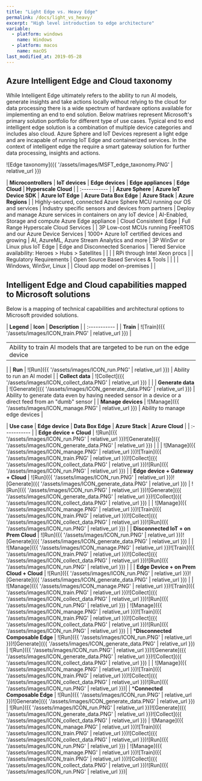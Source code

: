 ```yaml
---
title: "Light Edge vs. Heavy Edge"
permalink: /docs/light_vs_heavy/
excerpt: "High level introduction to edge architecture"
variable:
  - platform: windows
    name: Windows
  - platform: macos
    name: macOS
last_modified_at: 2019-05-28
---
```


## Azure Intelligent Edge and Cloud taxonomy

While Intelligent Edge ultimately refers to the ability to run AI models, generate insights and take actions locally without relying to the cloud for data processing there is a wide spectrum of hardware options available for implementing an end to end solution. Below matrixes represent Microsoft's primary solution portfolio for different type of use cases. Typical end to end intelligent edge solution is a combination of multiple device categories and includes also cloud. Azure Sphere and IoT Devices represent a light edge and are incapable of running IoT Edge and containerized services. In the context of intelligent edge the require a smart gateway solution for further data processing, insights and actions.

![Edge taxonomy]({{ '/assets/images/MSFT_edge_taxonomy.PNG' | relative_url }})

| **Microcontrollers** | **IoT devices** | **Edge devices** | **Edge appliances** | **Edge Cloud** | **Hyperscale Cloud** |
| :----------- |
| **Azure Sphere** | **Azure IoT Device SDK** | **Azure IoT Edge** | **Azure Data Box Edge** | **Azure Stack** | **Azure Regions** |
| Highly-secured, connected Azure Sphere MCU running our OS and services | Industry specific sensors and devices from partners | Deploy and manage Azure services in containers on any IoT device | AI-Enabled, Storage and compute Azure Edge appliance | Cloud Consistent Edge | Full Range Hyperscale Cloud Services |
| 3P Low-cost MCUs running FreeRTOS and our Azure Device Services | 1000+ Azure IoT certified devices and growing | AI, AzureML, Azure Stream Analytics and more | 3P WinSvr or Linux plus IoT Edge | Edge and Disconnected Scenarios | Tiered Service availability: Heroes > Hubs > Satellites |
|  |  | RPi through Intel Xeon procs | | Regulatory Requirements | Open Source Based Services & Tools |
|  |  | Windows, WinSvr, Linux | | Cloud app model on-premises | |


## Intelligent Edge and Cloud capabilities mapped to Microsoft solutions

Below is a mapping of technical capabilities and architectural options to Microsoft provided solutions.


| **Legend** | **Icon** | **Description** |
| :----------- |
| **Train** | ![Train]({{ '/assets/images/ICON_train.PNG' | relative_url }}) | <html><table width="50%"><tr><td>Ability to train AI models that are targeted to be run on the edge device </td></tr></table></html>|
| **Run** | ![Run]({{ '/assets/images/ICON_run.PNG' | relative_url }}) | Ability to run an AI model |
| **Collect data** | ![Collect]({{ '/assets/images/ICON_collect_data.PNG' | relative_url }}) |  |
| **Generate data** | ![Generate]({{ '/assets/images/ICON_generate_data.PNG' | relative_url }}) | Ability to generate data even by having needed sensor in a device or a direct feed from an "dumb" sensor |
| **Manage devices** | ![Manage]({{ '/assets/images/ICON_manage.PNG' | relative_url }}) | Ability to manage edge devices |


<!-- | **Functions** | **Train** | **Run** | **Collect data** | **Generate data** | **Manage devices** |
| :----------- |
| **Legend** | ![Train]({{ '/assets/images/ICON_train.PNG' | relative_url }}) | ![Run]({{ '/assets/images/ICON_run.PNG' | relative_url }}) | ![Collect]({{ '/assets/images/ICON_collect_data.PNG' | relative_url }}) | ![Generate]({{ '/assets/images/ICON_generate_data.PNG' | relative_url }}) | ![Manage]({{ '/assets/images/ICON_manage.PNG' | relative_url }}) |
| **Icon** | Ability to train AI models that are targeted to be run on the edge device |  Ability to run an AI model | | Ability to generate data even by having needed sensor  -->

| **Use case** | **Edge device** | **Data Box Edge** | **Azure Stack** | **Azure Cloud** |
| :----------- |
| **Edge device + Cloud** | ![Run]({{ '/assets/images/ICON_run.PNG' | relative_url }})![Generate]({{ '/assets/images/ICON_generate_data.PNG' | relative_url }}) | | | ![Manage]({{ '/assets/images/ICON_manage.PNG' | relative_url }})![Train]({{ '/assets/images/ICON_train.PNG' | relative_url }})![Collect]({{ '/assets/images/ICON_collect_data.PNG' | relative_url }})![Run]({{ '/assets/images/ICON_run.PNG' | relative_url }}) |
| **Edge device + Gateway + Cloud** | ![Run]({{ '/assets/images/ICON_run.PNG' | relative_url }})![Generate]({{ '/assets/images/ICON_generate_data.PNG' | relative_url }}) | ![Run]({{ '/assets/images/ICON_run.PNG' | relative_url }})![Generate]({{ '/assets/images/ICON_generate_data.PNG' | relative_url }})![Collect]({{ '/assets/images/ICON_collect_data.PNG' | relative_url }}) | | ![Manage]({{ '/assets/images/ICON_manage.PNG' | relative_url }})![Train]({{ '/assets/images/ICON_train.PNG' | relative_url }})![Collect]({{ '/assets/images/ICON_collect_data.PNG' | relative_url }})![Run]({{ '/assets/images/ICON_run.PNG' | relative_url }}) |
| **Disconnected IoT + on Prem Cloud** | ![Run]({{ '/assets/images/ICON_run.PNG' | relative_url }})![Generate]({{ '/assets/images/ICON_generate_data.PNG' | relative_url }}) | | ![Manage]({{ '/assets/images/ICON_manage.PNG' | relative_url }})![Train]({{ '/assets/images/ICON_train.PNG' | relative_url }})![Collect]({{ '/assets/images/ICON_collect_data.PNG' | relative_url }})![Run]({{ '/assets/images/ICON_run.PNG' | relative_url }}) | |
| **Edge Device + on Prem Cloud + Cloud** | ![Run]({{ '/assets/images/ICON_run.PNG' | relative_url }})![Generate]({{ '/assets/images/ICON_generate_data.PNG' | relative_url }}) | | ![Manage]({{ '/assets/images/ICON_manage.PNG' | relative_url }})![Train]({{ '/assets/images/ICON_train.PNG' | relative_url }})![Collect]({{ '/assets/images/ICON_collect_data.PNG' | relative_url }})![Run]({{ '/assets/images/ICON_run.PNG' | relative_url }}) | ![Manage]({{ '/assets/images/ICON_manage.PNG' | relative_url }})![Train]({{ '/assets/images/ICON_train.PNG' | relative_url }})![Collect]({{ '/assets/images/ICON_collect_data.PNG' | relative_url }})![Run]({{ '/assets/images/ICON_run.PNG' | relative_url }}) |
| ***Disconnected Composable  Edge** | ![Run]({{ '/assets/images/ICON_run.PNG' | relative_url }})![Generate]({{ '/assets/images/ICON_generate_data.PNG' | relative_url }}) | ![Run]({{ '/assets/images/ICON_run.PNG' | relative_url }})![Generate]({{ '/assets/images/ICON_generate_data.PNG' | relative_url }})![Collect]({{ '/assets/images/ICON_collect_data.PNG' | relative_url }}) | | ![Manage]({{ '/assets/images/ICON_manage.PNG' | relative_url }})![Train]({{ '/assets/images/ICON_train.PNG' | relative_url }})![Collect]({{ '/assets/images/ICON_collect_data.PNG' | relative_url }})![Run]({{ '/assets/images/ICON_run.PNG' | relative_url }})|
| ***Connected Composable  Edge** | ![Run]({{ '/assets/images/ICON_run.PNG' | relative_url }})![Generate]({{ '/assets/images/ICON_generate_data.PNG' | relative_url }}) | ![Run]({{ '/assets/images/ICON_run.PNG' | relative_url }})![Generate]({{ '/assets/images/ICON_generate_data.PNG' | relative_url }})![Collect]({{ '/assets/images/ICON_collect_data.PNG' | relative_url }}) | ![Manage]({{ '/assets/images/ICON_manage.PNG' | relative_url }})![Train]({{ '/assets/images/ICON_train.PNG' | relative_url }})![Collect]({{ '/assets/images/ICON_collect_data.PNG' | relative_url }})![Run]({{ '/assets/images/ICON_run.PNG' | relative_url }}) | ![Manage]({{ '/assets/images/ICON_manage.PNG' | relative_url }})![Train]({{ '/assets/images/ICON_train.PNG' | relative_url }})![Collect]({{ '/assets/images/ICON_collect_data.PNG' | relative_url }})![Run]({{ '/assets/images/ICON_run.PNG' | relative_url }})|
